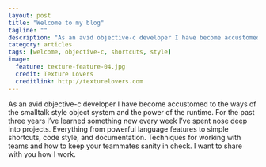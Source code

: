 ```yaml
---
layout: post
title: "Welcome to my blog"
tagline: ""
description: "As an avid objective-c developer I have become accustomed to the ways of the smalltalk style object system and the power of the runtime."
category: articles
tags: [welcome, objective-c, shortcuts, style]
image:
  feature: texture-feature-04.jpg
  credit: Texture Lovers
  creditlink: http://texturelovers.com
---
```


As an avid objective-c developer I have become accustomed to the ways of the smalltalk style object system and the power of the runtime. For the past three years I’ve learned something new every week I’ve spent nose deep into projects. Everything from powerful language features to simple shortcuts, code style, and documentation. Techniques for working with teams and how to keep your teammates sanity in check. I want to share with you how I work.
